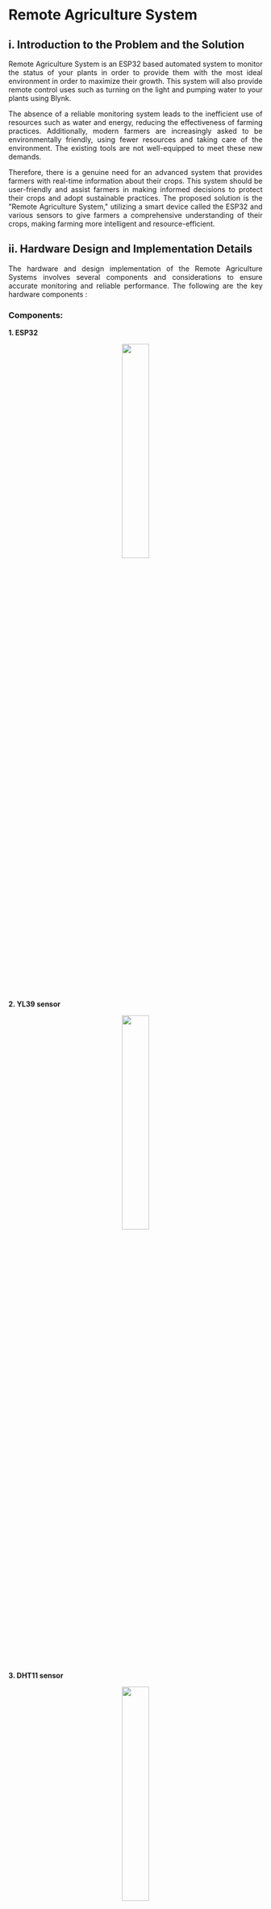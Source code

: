 # Remote Agriculture System


## i. Introduction to the Problem and the Solution
<p align="justify">
Remote Agriculture System is an ESP32 based automated system to monitor the status of your plants in order to provide them with the most ideal environment in order to maximize their growth. This system will also provide remote control uses such as turning on the light and pumping water to your plants using Blynk.
<p align="justify">
The absence of a reliable monitoring system leads to the inefficient use of resources such as water and energy, reducing the effectiveness of farming practices. Additionally, modern farmers are increasingly asked to be environmentally friendly, using fewer resources and taking care of the environment. The existing tools are not well-equipped to meet these new demands.
<p align="justify">
Therefore, there is a genuine need for an advanced system that provides farmers with real-time information about their crops. This system should be user-friendly and assist farmers in making informed decisions to protect their crops and adopt sustainable practices. The proposed solution is the "Remote Agriculture System," utilizing a smart device called the ESP32 and various sensors to give farmers a comprehensive understanding of their crops, making farming more intelligent and resource-efficient.
</p>

## ii. Hardware Design and Implementation Details
<p align="justify">
The hardware and design implementation of the Remote Agriculture Systems involves several components and considerations to ensure accurate monitoring and reliable performance. The following are the key hardware components :
</p>

### Components:

**1. ESP32**
<p align="center" width="100%">
    <img width="33%" src="./img/esp32.jpg"> 
</p>

**2. YL39 sensor**
<p align="center" width="100%">
    <img width="33%" src="./img/yl39.jpg"> 
</p>

**3. DHT11 sensor**
<p align="center" width="100%">
    <img width="33%" src="./img/dht11.jpg"> 
</p>

**4. 2 LEDs**
<p align="center" width="100%">
    <img width="33%" src="./img/led.jpg"> 
</p>

**5. LDR Module**
<p align="center" width="100%">
    <img width="33%" src="./img/ldr.jpg"> 
</p>

**6. Water Pump**
<p align="center" width="100%">
    <img width="33%" src="./img/waterpump.jpg"> 
</p>


Sensors:

**a. YL39:** A moisture sensor YL39 is used to measure the moisture level in the soil or growing medium.

**b. DHT11:** A temperature and humidity sensor, such as the DHT series sensor, is utilized to measure ambient temperature and humidity. 

**c. LDR:** A light-dependent resistor (LDR) is used to measure the intensity of light in the plant's environment. 

Project Schematic : 
<p align="center" width="100%">
    <img width="33%" src="./img/hardaware.png"> 
</p>


## iii. Network Infrastructure
<p align="justify">
Remote Agriculture System use a software called Blynk, in which in order to connect to Blynk we need to connect to the WiFi first. And we use this to based our network infrastructure, the communicatiom between ESP32, Blynk Cloud, and Blynk application are using TCP protocol. To make it easier to understand here is our network infrastructure schematic : </p>
<p align="center" width="100%">
    <img width="33%" src="./img/infrastructure.png">
</p>
<p align="justify">
And for us to connect to the WiFi network we need to fill in SSID and pass credentials like this : </p>
<p align="center" width="100%">
    <img width="33%" src="./img/wifi.png">
</p>
<p align="justify">
And lastly in order to connect to Blynk, we need to use these credentials :</p>
<p align="center" width="100%">
    <img width="33%" src="./img/blynk.png">
</p>
<p align="justify">
Now after everything has been setup correctly, communication between Blynk and ESP32 has been established, and we just need to add our own datastream that will display our needs such as temperature, soil moisture and light intensity.
</p>

## iv. Software Implementation Details
<p align="justify">

### Applications Used in This Project

#### Arduino Uno
<p align="justify">
In this project, we used Arduino Uno which is an open-source microcontroller board that serves as a versatile and user-friendly platform for electronics and programming projects. Built around the ATmega328P microcontroller, it features a range of digital and analog pins, USB connectivity, and easy programmability using the Arduino IDE. Widely embraced by hobbyists and developers, the Arduino Uno facilitates projects spanning from basic LED interactions to more complex endeavors such as robotics and IoT applications. Its accessibility, robust community support, and open-source nature contribute to its popularity as an entry-level board for those exploring the world of embedded systems and electronic prototyping.
</p>

#### Blynk 


## v. Test Results and Performance Evaluation

All individual components pass the unit testing phase successfully, YL39 moisture sensor is able to pick up accurate moisture level readings, the LDR can catch light reading pretty accurately, DHT11 can accurately update temperature in real time. And each LED and water pump is working as expected as well.

<p align="center" width="100%">
    <img width="33%" src="./img/unittesting.png"> 
</p>

The integration testing phase verified that the components of the Remote Agriculture System were effectively integrated. Data flow between modules was smooth, and the system provided accurate and real-time readings of environmental parameters for the plant such as its temperature, soil moisture, and the light reading.

<p align="center" width="100%">
    <img width="33%" src="./img/integrationtesting.png"> 
</p>

During the user acceptance testing, the Remote Agriculture System exhibited successful performance when all the components were connected and operated together, simulating a real-world environment. The system effectively produced accurate readings, displaying the environmental temperature on Blynk. Additionally, the moisture level and light level were successfully presented on the display, as evidenced by the status indicators. This outcome affirms the system's capability to provide relevant and reliable data in diverse environmental conditions.

| Status |  LED 1  | LED 2    | Pump   |
| ------ | ------- | -------- | ------ |
| M / B  | OFF     | OFF      | OFF    |
| M / G  | OFF     | ON       | OFF    |
| D / B  | ON      | OFF      | ON     |
| D / G  | ON      | ON       | ON     |

Notes:
* M = Moist
* D = Dry
* B = Bright
* G = Gelap

## vi. Conclusion and Future Work
<p align="justify">
Remarkably, the system effectively fulfilled its primary objective of automating agriculture monitoring, delivering dependable measurements of crucial parameters like moisture levels, temperature, and light level. User acceptance testing garnered positive feedback, indicating a high level of accuracy. The impact of the system extends to improved agricultural practices, significant time savings, and a notable reduction in the risks associated with plant damage.
</p>

### Future Work
Even though Remote Agriculture System had already fulfilled it's primary goals, further improvements can still be done, such as : 
1. Upscaling the project so it can accommodate bigger farms.
2. Incorporate more control over the system such as turning on the light manually and pouring water manually.


# How to Run

Include instructions on how to set up and run your project. List any dependencies and provide step-by-step guidance for users or developers who want to try your solution.

# Contributors

* Muhammad Farrel Mirawan		        2106731554
* Jeremy Ganda Pandapotan				    2106731573
* Handaneswari Pramudhyta Imanda		2106731346
* Sulthan Satrya Yudha Darmawan			2106731560
  
